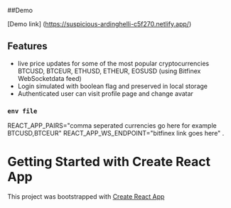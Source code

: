 ##Demo

[Demo link] (https://suspicious-ardinghelli-c5f270.netlify.app/)

## Features

- live price updates for some of the most popular cryptocurrencies BTCUSD, BTCEUR, ETHUSD, ETHEUR, EOSUSD (using Bitfinex WebSocketdata feed)
- Login simulated with boolean flag and preserved in local storage
- Authenticated user can visit profile page and change avatar

### `env file`

REACT_APP_PAIRS="comma seperated currencies go here for example BTCUSD,BTCEUR"
REACT_APP_WS_ENDPOINT="bitfinex link goes here"
.

# Getting Started with Create React App

This project was bootstrapped with [Create React App](https://github.com/facebook/create-react-app)
